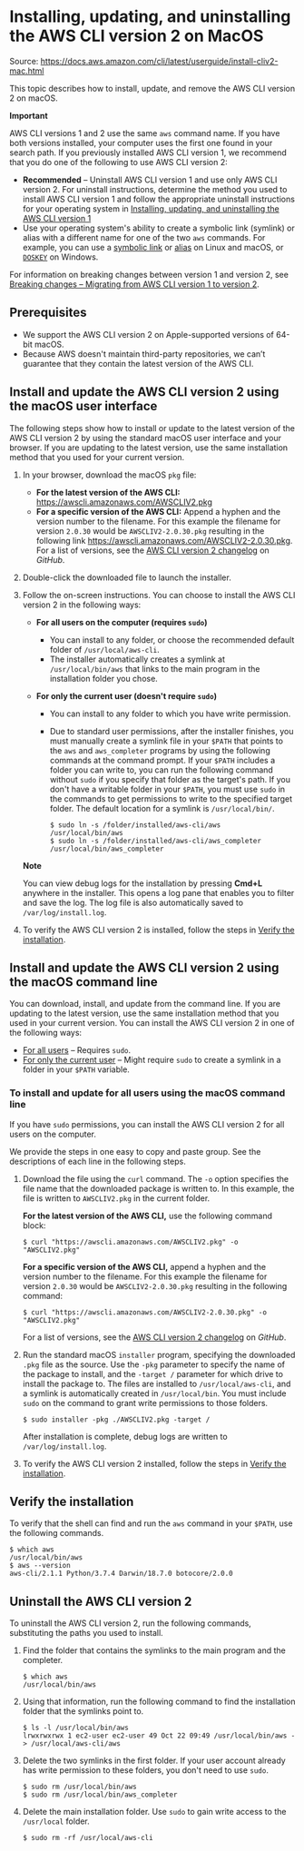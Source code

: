 # Installing, updating, and uninstalling the AWS CLI version 2 on MacOS

Source: https://docs.aws.amazon.com/cli/latest/userguide/install-cliv2-mac.html

This topic describes how to install, update, and remove the AWS CLI version 2 on macOS.

**Important**

AWS CLI versions 1 and 2 use the same `aws` command name. If you have both versions installed, your computer uses the first one found in your search path. If you previously installed AWS CLI version 1, we recommend that you do one of the following to use AWS CLI version 2:

- **Recommended** – Uninstall AWS CLI version 1 and use only AWS CLI version 2. For uninstall instructions, determine the method you used to install AWS CLI version 1 and follow the appropriate uninstall instructions for your operating system in [Installing, updating, and uninstalling the AWS CLI version 1](https://docs.aws.amazon.com/cli/latest/userguide/install-cliv1.html)
- Use your operating system's ability to create a symbolic link (symlink) or alias with a different name for one of the two `aws` commands. For example, you can use a [symbolic link](https://www.linux.com/tutorials/understanding-linux-links/) or [alias](https://www.linux.com/tutorials/aliases-diy-shell-commands/) on Linux and macOS, or [`DOSKEY`](https://docs.microsoft.com/en-us/windows-server/administration/windows-commands/doskey) on Windows.

For information on breaking changes between version 1 and version 2, see [Breaking changes – Migrating from AWS CLI version 1 to version 2](https://docs.aws.amazon.com/cli/latest/userguide/cliv2-migration.html).

## Prerequisites

- We support the AWS CLI version 2 on Apple-supported versions of 64-bit macOS.
- Because AWS doesn't maintain third-party repositories, we can’t guarantee that they contain the latest version of the AWS CLI.

## Install and update the AWS CLI version 2 using the macOS user interface

The following steps show how to install or update to the latest version of the AWS CLI version 2 by using the standard macOS user interface and your browser. If you are updating to the latest version, use the same installation method that you used for your current version.

1. In your browser, download the macOS `pkg` file:

   - **For the latest version of the AWS CLI:** https://awscli.amazonaws.com/AWSCLIV2.pkg
   - **For a specific version of the AWS CLI:** Append a hyphen and the version number to the filename. For this example the filename for version `2.0.30` would be `AWSCLIV2-2.0.30.pkg` resulting in the following link https://awscli.amazonaws.com/AWSCLIV2-2.0.30.pkg. For a list of versions, see the [AWS CLI version 2 changelog](https://github.com/aws/aws-cli/blob/v2/CHANGELOG.rst) on *GitHub*.

2. Double-click the downloaded file to launch the installer.

3. Follow the on-screen instructions. You can choose to install the AWS CLI version 2 in the following ways:

   - **For all users on the computer (requires `sudo`)**

     - You can install to any folder, or choose the recommended default folder of `/usr/local/aws-cli`.
     - The installer automatically creates a symlink at `/usr/local/bin/aws` that links to the main program in the installation folder you chose.

   - **For only the current user (doesn't require `sudo`)**

     - You can install to any folder to which you have write permission.

     - Due to standard user permissions, after the installer finishes, you must manually create a symlink file in your `$PATH` that points to the `aws` and `aws_completer` programs by using the following commands at the command prompt. If your `$PATH` includes a folder you can write to, you can run the following command without `sudo` if you specify that folder as the target's path. If you don't have a writable folder in your `$PATH`, you must use `sudo` in the commands to get permissions to write to the specified target folder. The default location for a symlink is `/usr/local/bin/`.

       ```shell
       $ sudo ln -s /folder/installed/aws-cli/aws /usr/local/bin/aws
       $ sudo ln -s /folder/installed/aws-cli/aws_completer /usr/local/bin/aws_completer
       ```

   **Note**

   You can view debug logs for the installation by pressing **Cmd+L** anywhere in the installer. This opens a log pane that enables you to filter and save the log. The log file is also automatically saved to `/var/log/install.log`.

4. To verify the AWS CLI version 2 is installed, follow the steps in [Verify the installation](https://docs.aws.amazon.com/cli/latest/userguide/install-cliv2-mac.html#cliv2-mac-install-confirm).

## Install and update the AWS CLI version 2 using the macOS command line

You can download, install, and update from the command line. If you are updating to the latest version, use the same installation method that you used in your current version. You can install the AWS CLI version 2 in one of the following ways:

- [For all users](https://docs.aws.amazon.com/cli/latest/userguide/install-cliv2-mac.html#cliv2-mac-install-cmd-all-users) – Requires `sudo`.
- [For only the current user](https://docs.aws.amazon.com/cli/latest/userguide/install-cliv2-mac.html#cliv2-mac-install-cmd-current-user) – Might require `sudo` to create a symlink in a folder in your `$PATH` variable.

### To install and update for all users using the macOS command line

If you have `sudo` permissions, you can install the AWS CLI version 2 for all users on the computer.

We provide the steps in one easy to copy and paste group. See the descriptions of each line in the following steps.

1. Download the file using the `curl` command. The `-o` option specifies the file name that the downloaded package is written to. In this example, the file is written to `AWSCLIV2.pkg` in the current folder.

   **For the latest version of the AWS CLI,** use the following command block:

   ```shell
   $ curl "https://awscli.amazonaws.com/AWSCLIV2.pkg" -o "AWSCLIV2.pkg"
   ```

   **For a specific version of the AWS CLI,** append a hyphen and the version number to the filename. For this example the filename for version `2.0.30` would be `AWSCLIV2-2.0.30.pkg` resulting in the following command:

   ```shell
   $ curl "https://awscli.amazonaws.com/AWSCLIV2-2.0.30.pkg" -o "AWSCLIV2.pkg"
   ```

   For a list of versions, see the [AWS CLI version 2 changelog](https://github.com/aws/aws-cli/blob/v2/CHANGELOG.rst) on *GitHub*.

2. Run the standard macOS `installer` program, specifying the downloaded `.pkg` file as the source. Use the `-pkg` parameter to specify the name of the package to install, and the `-target /` parameter for which drive to install the package to. The files are installed to `/usr/local/aws-cli`, and a symlink is automatically created in `/usr/local/bin`. You must include `sudo` on the command to grant write permissions to those folders.

   ```shell
   $ sudo installer -pkg ./AWSCLIV2.pkg -target /
   ```

   After installation is complete, debug logs are written to `/var/log/install.log`.

3. To verify the AWS CLI version 2 installed, follow the steps in [Verify the installation](https://docs.aws.amazon.com/cli/latest/userguide/install-cliv2-mac.html#cliv2-mac-install-confirm).

## Verify the installation

To verify that the shell can find and run the `aws` command in your `$PATH`, use the following commands.

```shell
$ which aws
/usr/local/bin/aws 
$ aws --version
aws-cli/2.1.1 Python/3.7.4 Darwin/18.7.0 botocore/2.0.0
```

## Uninstall the AWS CLI version 2

To uninstall the AWS CLI version 2, run the following commands, substituting the paths you used to install.

1. Find the folder that contains the symlinks to the main program and the completer.

   ```shell
   $ which aws
   /usr/local/bin/aws
   ```

2. Using that information, run the following command to find the installation folder that the symlinks point to.

   ```shell
   $ ls -l /usr/local/bin/aws
   lrwxrwxrwx 1 ec2-user ec2-user 49 Oct 22 09:49 /usr/local/bin/aws -> /usr/local/aws-cli/aws
   ```

3. Delete the two symlinks in the first folder. If your user account already has write permission to these folders, you don't need to use `sudo`.

   ```shell
   $ sudo rm /usr/local/bin/aws
   $ sudo rm /usr/local/bin/aws_completer
   ```

4. Delete the main installation folder. Use `sudo` to gain write access to the `/usr/local` folder.

   ```shell
   $ sudo rm -rf /usr/local/aws-cli
   ```



## 
